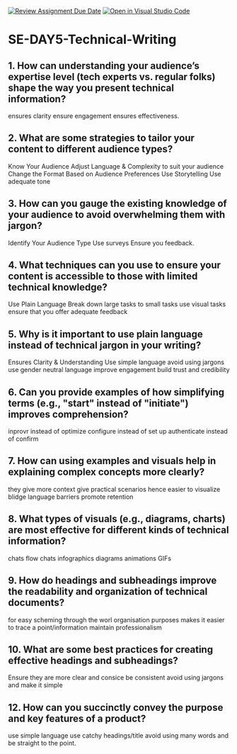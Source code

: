 [![Review Assignment Due Date](https://classroom.github.com/assets/deadline-readme-button-22041afd0340ce965d47ae6ef1cefeee28c7c493a6346c4f15d667ab976d596c.svg)](https://classroom.github.com/a/zsAR-pyY)
[![Open in Visual Studio Code](https://classroom.github.com/assets/open-in-vscode-2e0aaae1b6195c2367325f4f02e2d04e9abb55f0b24a779b69b11b9e10269abc.svg)](https://classroom.github.com/online_ide?assignment_repo_id=18533325&assignment_repo_type=AssignmentRepo)
# SE-DAY5-Technical-Writing
## 1. How can understanding your audience’s expertise level (tech experts vs. regular folks) shape the way you present technical information?
ensures clarity
ensure engagement 
ensures effectiveness. 

## 2. What are some strategies to tailor your content to different audience types?
Know Your Audience
Adjust Language & Complexity to suit your audience
Change the Format Based on Audience Preferences
Use Storytelling
Use adequate tone

## 3. How can you gauge the existing knowledge of your audience to avoid overwhelming them with jargon?
Identify Your Audience Type
Use surveys
Ensure you feedback.

## 4. What techniques can you use to ensure your content is accessible to those with limited technical knowledge?
Use Plain Language
Break down large tasks to small tasks
use visual tasks
ensure that you offer adequate feedback

## 5. Why is it important to use plain language instead of technical jargon in your writing?
Ensures Clarity & Understanding
Use simple language
avoid using jargons
use gender neutral language
improve engagement
build trust and credibility

## 6. Can you provide examples of how simplifying terms (e.g., "start" instead of "initiate") improves comprehension?
inprovr instead of optimize
configure instead of set up
authenticate instead of confirm

## 7. How can using examples and visuals help in explaining complex concepts more clearly?
they give more context
give practical scenarios hence easier to visualize
blidge language barriers
promote retention

## 8. What types of visuals (e.g., diagrams, charts) are most effective for different kinds of technical information?
chats
flow chats
infographics
diagrams
animations
GIFs

## 9. How do headings and subheadings improve the readability and organization of technical documents?
for easy scheming through the worl
organisation purposes
makes it easier to trace a point/information
maintain professionalism

## 10. What are some best practices for creating effective headings and subheadings?
Ensure they are more clear and consice
be consistent
avoid using jargons and make it simple

## 12. How can you succinctly convey the purpose and key features of a product?
use simple language
use catchy headings/title
avoid using many words and be straight to the point. 
